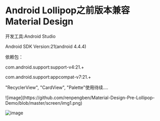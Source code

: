 Android Lollipop之前版本兼容 Material Design
=================================

开发工具:Android Studio
 <p>
Android SDK Version:21(android 4.4.4)
 <p>
依赖包：
 <p>
com.android.support:support-v4:21.+
 <p>
com.android.support:appcompat-v7:21.+
 <p>
 "RecyclerView", "CardView", "Palette"使用待续....
  <p>
![image](https://github.com/renpengben/Material-Design-Pre-Lollipop-Demo/blob/master/screen/img1.png)

![image](https://github.com/renpengben/Material-Design-Pre-Lollipop-Demo/blob/master/screen/img2.png)
